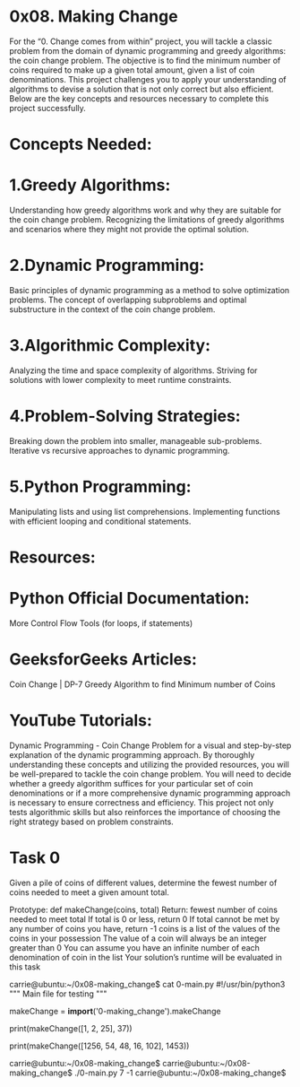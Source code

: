 # 0x08. Making Change

For the “0. Change comes from within” project, you will tackle a classic problem from the domain of dynamic programming and greedy algorithms: the coin change problem. The objective is to find the minimum number of coins required to make up a given total amount, given a list of coin denominations. This project challenges you to apply your understanding of algorithms to devise a solution that is not only correct but also efficient. Below are the key concepts and resources necessary to complete this project successfully.

# Concepts Needed:
# 1.Greedy Algorithms:

Understanding how greedy algorithms work and why they are suitable for the coin change problem.
Recognizing the limitations of greedy algorithms and scenarios where they might not provide the optimal solution.
# 2.Dynamic Programming:

Basic principles of dynamic programming as a method to solve optimization problems.
The concept of overlapping subproblems and optimal substructure in the context of the coin change problem.
# 3.Algorithmic Complexity:

Analyzing the time and space complexity of algorithms.
Striving for solutions with lower complexity to meet runtime constraints.
# 4.Problem-Solving Strategies:

Breaking down the problem into smaller, manageable sub-problems.
Iterative vs recursive approaches to dynamic programming.
# 5.Python Programming:

Manipulating lists and using list comprehensions.
Implementing functions with efficient looping and conditional statements.
# Resources:
# Python Official Documentation:

More Control Flow Tools (for loops, if statements)
# GeeksforGeeks Articles:

Coin Change | DP-7
Greedy Algorithm to find Minimum number of Coins
# YouTube Tutorials:

Dynamic Programming - Coin Change Problem for a visual and step-by-step explanation of the dynamic programming approach.
By thoroughly understanding these concepts and utilizing the provided resources, you will be well-prepared to tackle the coin change problem. You will need to decide whether a greedy algorithm suffices for your particular set of coin denominations or if a more comprehensive dynamic programming approach is necessary to ensure correctness and efficiency. This project not only tests algorithmic skills but also reinforces the importance of choosing the right strategy based on problem constraints.

# Task 0

Given a pile of coins of different values, determine the fewest number of coins needed to meet a given amount total.

Prototype: def makeChange(coins, total)
Return: fewest number of coins needed to meet total
If total is 0 or less, return 0
If total cannot be met by any number of coins you have, return -1
coins is a list of the values of the coins in your possession
The value of a coin will always be an integer greater than 0
You can assume you have an infinite number of each denomination of coin in the list
Your solution’s runtime will be evaluated in this task

carrie@ubuntu:~/0x08-making_change$ cat 0-main.py
#!/usr/bin/python3
"""
Main file for testing
"""

makeChange = __import__('0-making_change').makeChange

print(makeChange([1, 2, 25], 37))

print(makeChange([1256, 54, 48, 16, 102], 1453))

carrie@ubuntu:~/0x08-making_change$
carrie@ubuntu:~/0x08-making_change$ ./0-main.py
7
-1
carrie@ubuntu:~/0x08-making_change$
